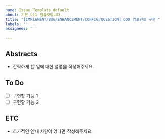 ```yaml
---
name: Issue_Template_default
about: 기본 이슈 템플릿입니다.
title: "[IMPLEMENT/BUG/ENHANCEMENT/CONFIG/QUESTION] OOO 컴포넌트 구현 "
labels: ''
assignees: ''

---
```


## Abstracts
* 간략하게 할 일에 대한 설명을 작성해주세요.

## To Do
- [ ] 구현할 기능 1
- [ ] 구현할 기능 2

## ETC
* 추가적인 안내 사항이 있다면 작성해주세요.
